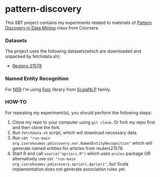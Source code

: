 # pattern-discovery

This SBT project contains my experiments related to materials of
[Pattern Discovery in Data Mining](https://www.coursera.org/course/patterndiscovery) class from Coursera.

### Datasets

The project uses the following datasets(which are downloaded and unpacked by fetchdata.sh):

* [Reuters-21578](http://www.daviddlewis.com/resources/testcollections/reuters21578/)

### Named Entity Recognition

For [NER](http://en.wikipedia.org/wiki/Named-entity_recognition) I'm using [Epic](https://github.com/dlwh/epic/) library
 from [ScalaNLP](http://www.scalanlp.org/) family.

### HOW-TO

For repeating my experiment(s), you should perform the following steps:

1. Clone my repo to your computer using `git clone`. Or fork my repo first and then clone the fork.
2. Run `fetchdata.sh` script, which will download necessary data.
3. Run `sbt "run-main org.isorokoumov.pdiscovery.ner.NamedEntityRecognition"`
which will generate named entities for articles from reuters21578.
4. Start R and call `source("apriori.R")` which uses `arules` package
OR alternatively use `sbt "run-main org.isorokoumov.pdiscovery.apriori.Apriori"`,
but Scala implementation does not generate association rules yet.